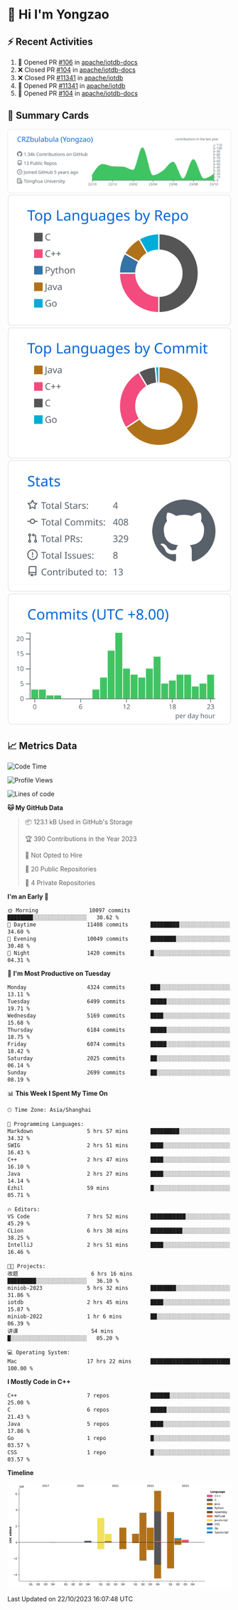 # 👋 Hi I'm Yongzao

## ⚡ Recent Activities
<!--START_SECTION:activity-->
1. 💪 Opened PR [#106](https://github.com/apache/iotdb-docs/pull/106) in [apache/iotdb-docs](https://github.com/apache/iotdb-docs)
2. ❌ Closed PR [#104](https://github.com/apache/iotdb-docs/pull/104) in [apache/iotdb-docs](https://github.com/apache/iotdb-docs)
3. ❌ Closed PR [#11341](https://github.com/apache/iotdb/pull/11341) in [apache/iotdb](https://github.com/apache/iotdb)
4. 💪 Opened PR [#11341](https://github.com/apache/iotdb/pull/11341) in [apache/iotdb](https://github.com/apache/iotdb)
5. 💪 Opened PR [#104](https://github.com/apache/iotdb-docs/pull/104) in [apache/iotdb-docs](https://github.com/apache/iotdb-docs)
<!--END_SECTION:activity-->

## 🎑 Summary Cards

[![](https://raw.githubusercontent.com/CRZbulabula/CRZbulabula/main/profile-summary-card-output/github/0-profile-details.svg)](https://github.com/vn7n24fzkq/github-profile-summary-cards)
[![](https://raw.githubusercontent.com/CRZbulabula/CRZbulabula/main/profile-summary-card-output/github/1-repos-per-language.svg)](https://github.com/vn7n24fzkq/github-profile-summary-cards) [![](https://raw.githubusercontent.com/CRZbulabula/CRZbulabula/main/profile-summary-card-output/github/2-most-commit-language.svg)](https://github.com/vn7n24fzkq/github-profile-summary-cards)
[![](https://raw.githubusercontent.com/CRZbulabula/CRZbulabula/main/profile-summary-card-output/github/3-stats.svg)](https://github.com/vn7n24fzkq/github-profile-summary-cards) [![](https://raw.githubusercontent.com/CRZbulabula/CRZbulabula/main/profile-summary-card-output/github/4-productive-time.svg)](https://github.com/vn7n24fzkq/github-profile-summary-cards)

## 📈 Metrics Data

<!--START_SECTION:waka-->
![Code Time](http://img.shields.io/badge/Code%20Time-364%20hrs%2044%20mins-blue)

![Profile Views](http://img.shields.io/badge/Profile%20Views-9-blue)

![Lines of code](https://img.shields.io/badge/From%20Hello%20World%20I%27ve%20Written-23.4%20million%20lines%20of%20code-blue)

**🐱 My GitHub Data** 

> 📦 123.1 kB Used in GitHub's Storage 
 > 
> 🏆 390 Contributions in the Year 2023
 > 
> 🚫 Not Opted to Hire
 > 
> 📜 20 Public Repositories 
 > 
> 🔑 4 Private Repositories 
 > 
**I'm an Early 🐤** 

```text
🌞 Morning                10097 commits       ████████░░░░░░░░░░░░░░░░░   30.62 % 
🌆 Daytime                11408 commits       █████████░░░░░░░░░░░░░░░░   34.60 % 
🌃 Evening                10049 commits       ████████░░░░░░░░░░░░░░░░░   30.48 % 
🌙 Night                  1420 commits        █░░░░░░░░░░░░░░░░░░░░░░░░   04.31 % 
```
📅 **I'm Most Productive on Tuesday** 

```text
Monday                   4324 commits        ███░░░░░░░░░░░░░░░░░░░░░░   13.11 % 
Tuesday                  6499 commits        █████░░░░░░░░░░░░░░░░░░░░   19.71 % 
Wednesday                5169 commits        ████░░░░░░░░░░░░░░░░░░░░░   15.68 % 
Thursday                 6184 commits        █████░░░░░░░░░░░░░░░░░░░░   18.75 % 
Friday                   6074 commits        █████░░░░░░░░░░░░░░░░░░░░   18.42 % 
Saturday                 2025 commits        ██░░░░░░░░░░░░░░░░░░░░░░░   06.14 % 
Sunday                   2699 commits        ██░░░░░░░░░░░░░░░░░░░░░░░   08.19 % 
```


📊 **This Week I Spent My Time On** 

```text
🕑︎ Time Zone: Asia/Shanghai

💬 Programming Languages: 
Markdown                 5 hrs 57 mins       █████████░░░░░░░░░░░░░░░░   34.32 % 
SWIG                     2 hrs 51 mins       ████░░░░░░░░░░░░░░░░░░░░░   16.43 % 
C++                      2 hrs 47 mins       ████░░░░░░░░░░░░░░░░░░░░░   16.10 % 
Java                     2 hrs 27 mins       ████░░░░░░░░░░░░░░░░░░░░░   14.14 % 
Ezhil                    59 mins             █░░░░░░░░░░░░░░░░░░░░░░░░   05.71 % 

🔥 Editors: 
VS Code                  7 hrs 52 mins       ███████████░░░░░░░░░░░░░░   45.29 % 
CLion                    6 hrs 38 mins       ██████████░░░░░░░░░░░░░░░   38.25 % 
IntelliJ                 2 hrs 51 mins       ████░░░░░░░░░░░░░░░░░░░░░   16.46 % 

🐱‍💻 Projects: 
改题                       6 hrs 16 mins       █████████░░░░░░░░░░░░░░░░   36.10 % 
miniob-2023              5 hrs 32 mins       ████████░░░░░░░░░░░░░░░░░   31.86 % 
iotdb                    2 hrs 45 mins       ████░░░░░░░░░░░░░░░░░░░░░   15.87 % 
miniob-2022              1 hr 6 mins         ██░░░░░░░░░░░░░░░░░░░░░░░   06.39 % 
讲课                       54 mins             █░░░░░░░░░░░░░░░░░░░░░░░░   05.20 % 

💻 Operating System: 
Mac                      17 hrs 22 mins      █████████████████████████   100.00 % 
```

**I Mostly Code in C++** 

```text
C++                      7 repos             ██████░░░░░░░░░░░░░░░░░░░   25.00 % 
C                        6 repos             █████░░░░░░░░░░░░░░░░░░░░   21.43 % 
Java                     5 repos             ████░░░░░░░░░░░░░░░░░░░░░   17.86 % 
Go                       1 repo              █░░░░░░░░░░░░░░░░░░░░░░░░   03.57 % 
CSS                      1 repo              █░░░░░░░░░░░░░░░░░░░░░░░░   03.57 % 
```



**Timeline**

![Lines of Code chart](https://raw.githubusercontent.com/CRZbulabula/CRZbulabula/main/assets/bar_graph.png)


 Last Updated on 22/10/2023 16:07:48 UTC
<!--END_SECTION:waka-->

